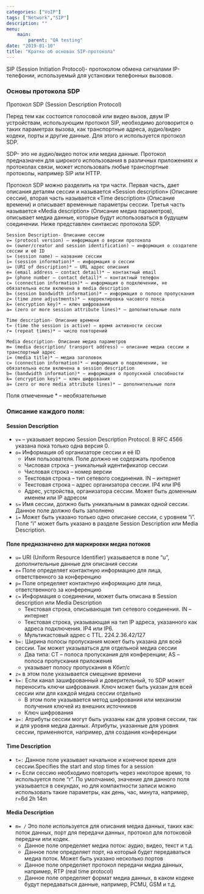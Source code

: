 ```yaml
---
categories: ["VoIP"]
tags: ["Network","SIP"]
description: ""
menu: 
    main:
        parent: "QA testing"
date: "2019-01-10"
title: "Кратко об основах SIP-протокола"
---
```


SIP (Session Initiation Protocol)- протоколом обмена сигналами IP-телефонии, используемый для установки телефонных вызовов.

<!--more-->
### Основы протокола SDP
<p>Протокол SDP (Session Description Protocol)
<p>Перед тем как состоится голосовой или видео вызов, двум IP устройствам, использующим протокол SIP, необходимо договорится о таких параметрах вызова, как транспортные адреса, аудио/видео кодеки, порты и другие данные. Для этого и используется протокол SDP.
<p>SDP- это не аудио/видео поток или медиа данные. Протокол предназначен для широкого использования в различных приложениях и протоколах связи, может использовать любые транспортные протоколы, например SIP или HTTP.
<p>Протокол SDP можно разделить на три части. Первая часть, дает описания деталям сессии и называется «Session description» (Описание сессии), вторая часть называется «Time description» (Описание времени) и описывает временные параметры сессии. Третья часть называется «Media description» (Описание медиа параметров), описывает медиа данные, которые будут использоваться в будущем соединении. Ниже представлен синтаксис протокола SDP.

```
Session Description- Описание сессии
v= (protocol version) – информация о версии протокола
o= (owner/creator and session identification) – информация о создателе сессии и её ID
s= (session name) – название сессии
i= (session information)* – информация о сессии
u= (URI of description)* – URL адрес описания
e= (email address – contact detail)* – контактный email
p= (phone number – contact detail)* – контактный телефон
c= (connection information)* – информация о подключении, не обязательна если включена в media description
b= (session bandwidth information)* – информация о полосе пропускания
z= (time zone adjustments)* – корректировка часового пояса
k= (encryption key)* – ключ шифрования
a= (zero or more session attribute lines)* – дополнительные поля
```
```
Time description- Описание времени
t= (time the session is active) – время активности сессии
r= (repeat times)* – число повторений
```
```
Media description- Описание медиа параметров
m= (media description/ transport address) – описание медиа сессии и транспортный адрес
i= (media title)* – медиа заголовок
c= (connection information)* – информация о подключении, не обязательна если включена в session description
b= (bandwidth information)* – информация о пропускной способности
k= (encryption key)* – ключ шифрования
a= (zero or more media attribute lines)* – дополнительные поля
```
Поля отмеченные * – необязательные

### Описание каждого поля:
#### Session Description
- `v=` – указывает версию Session Description Protocol. В RFC 4566 указана пока только одна версия 0.
- `o=` Информация об организаторе сессии и её ID
	- Имя пользователя. Поле должно не содержать пробелов
	- Числовая строка – уникальный идентификатор сессии
	- Числовая строка – номер версии
	- Текстовая строка – тип сетевого соединения. IN – интернет
	- Текстовая строка – адрес организатора сессии. IP4 или IP6
	- Адрес, устройства, организатора сессии. Может быть доменным именем или IP адресом
- `s=` Имя сессии, должно быть уникальным в рамках одной сессии. Данное поле должно быть заполнено
- `i=` Может быть указано только одно описание сессии, с уровнем “i”. Поле “i” может быть указано в разделе Session Description или Media Description. 

#### Поле предназначено для маркировки медиа потоков
- `u=` URI (Uniform Resource Identifier) указывается в поле “u”, дополнительные данные для описания сессии
- `e=` Поле определяет контактную информацию для лица, ответственного за конференцию
- `p=` Поле определяет контактную информацию для лица, ответственного за конференцию
- `c=` Информация о соединении, может быть описана в Session description или Media Description
	- Текстовая строка, описывающая тип сетевого соединения. IN – интернет
	- Текстовая строка, указывающая на тип IP адреса, указанного как адреса подключения. IP4 или IP6.
	- Мультикастовый адрес с TTL. 224.2.36.42/127
- `b=:` Ширина полосы пропускания может быть указана для всей сессии. Так может указываться для отдельной медиа сессии
	- Два типа: CT – полоса пропускания для конференции; AS – полоса пропускания приложения
	- указывает полосу пропускания в Кбит/с
- `z=` в этом поле указывается смещение времени
- `k=:` Если канал зашифрованный и доверительный, то SDP может переносить ключи шифрования. Ключ может быть указан для всей сессии или для каждой медиа сессии отдельно
	- В этом поле указывается метод шифрования или механизм получения ключей из внешних источников
	- Ключ шифрования
- `a=:` Атрибуты сессии могут быть указаны как для уровня сессии, так и для уровня медиа данных. Атрибуты, указанные для уровня сессии, применяются, например, для создания конференции

#### Time Description
- `t=:` Данное поле указывает начальное и конечное время для сессии.Specifies the start and stop times for a session
- `r=` Если сессию необходимо повторить через некоторое время, то используется поле “r”. По умолчанию, значение для данного поля указывается в секундах, но для компактности записи можно использовать такие параметры, как день, час, минута, например, r=6d 2h 14m

#### Media Description
- `m= /`  Это поле используется для описания медиа данных, таких как: поток данных, порт для передачи данных, протокол для потоковой передачи или кодек.
	- Данное поле определяет медиа поток: аудио, видео, текст и т.д.
	- Данное поле определяет порт, на который будет передаваться медиа поток. Может быть указано несколько портов
	- Данное поле определяет протокол передачи медиа данных, например, RTP (real time protocol)
	- Данное поле определяет формат медиа данных, в каком кодеке будут передаваться данные, например, PCMU, GSM и т.д.

